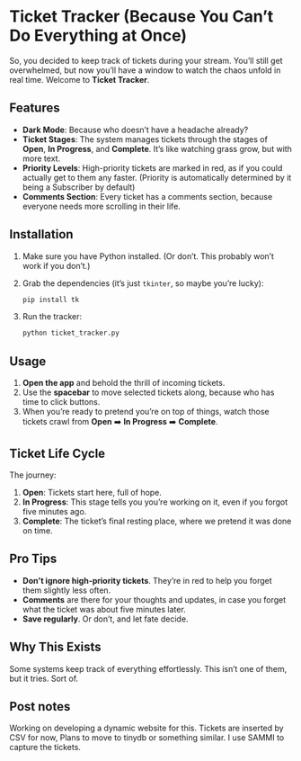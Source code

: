 
# Ticket Tracker (Because You Can’t Do Everything at Once)

So, you decided to keep track of tickets during your stream. You’ll still get overwhelmed, but now you’ll have a window to watch the chaos unfold in real time. Welcome to **Ticket Tracker**.

## Features
- **Dark Mode**: Because who doesn’t have a headache already?
- **Ticket Stages**: The system manages tickets through the stages of **Open**, **In Progress**, and **Complete**. It’s like watching grass grow, but with more text.
- **Priority Levels**: High-priority tickets are marked in red, as if you could actually get to them any faster. (Priority is automatically determined by it being a Subscriber by default)
- **Comments Section**: Every ticket has a comments section, because everyone needs more scrolling in their life.

## Installation
1. Make sure you have Python installed. (Or don’t. This probably won’t work if you don’t.)
2. Grab the dependencies (it’s just `tkinter`, so maybe you’re lucky):
   ```bash
   pip install tk
   ```

3. Run the tracker:
   ```bash
   python ticket_tracker.py
   ```

## Usage
1. **Open the app** and behold the thrill of incoming tickets.
2. Use the **spacebar** to move selected tickets along, because who has time to click buttons.
3. When you’re ready to pretend you’re on top of things, watch those tickets crawl from **Open** ➡️ **In Progress** ➡️ **Complete**.

## Ticket Life Cycle
The journey:
1. **Open**: Tickets start here, full of hope.
2. **In Progress**: This stage tells you you’re working on it, even if you forgot five minutes ago.
3. **Complete**: The ticket’s final resting place, where we pretend it was done on time.

## Pro Tips
- **Don't ignore high-priority tickets**. They’re in red to help you forget them slightly less often.
- **Comments** are there for your thoughts and updates, in case you forget what the ticket was about five minutes later.
- **Save regularly**. Or don’t, and let fate decide.

## Why This Exists
Some systems keep track of everything effortlessly. This isn’t one of them, but it tries. Sort of.

## Post notes
Working on developing a dynamic website for this.
Tickets are inserted by CSV for now, Plans to move to tinydb or something similar.
I use SAMMI to capture the tickets.
